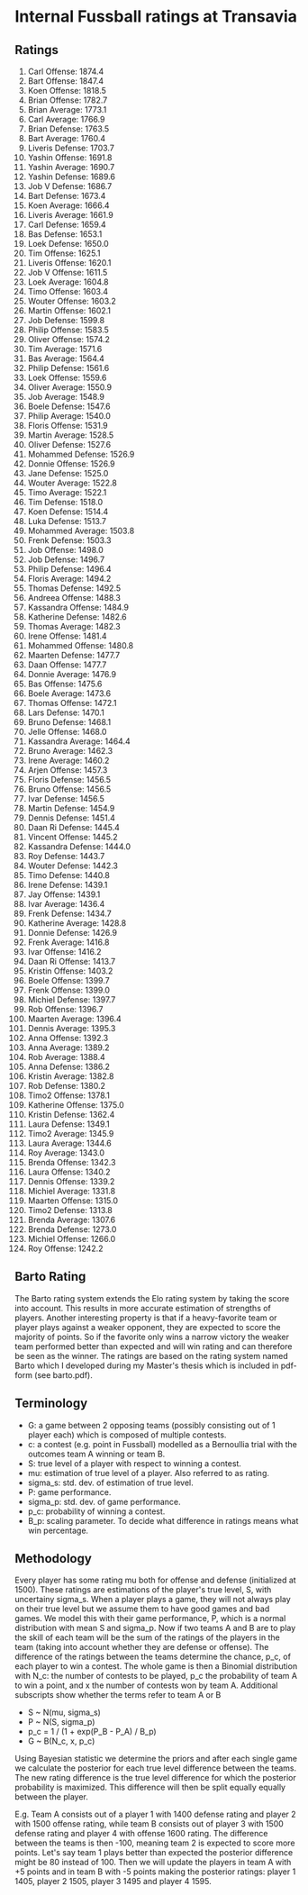 # Internal Fussball ratings at Transavia
## Ratings
1. Carl Offense: 1874.4 
2. Bart Offense: 1847.4 
3. Koen Offense: 1818.5 
4. Brian Offense: 1782.7 
5. Brian Average: 1773.1 
6. Carl Average: 1766.9 
7. Brian Defense: 1763.5 
8. Bart Average: 1760.4 
9. Liveris Defense: 1703.7 
10. Yashin Offense: 1691.8 
11. Yashin Average: 1690.7 
12. Yashin Defense: 1689.6 
13. Job V Defense: 1686.7 
14. Bart Defense: 1673.4 
15. Koen Average: 1666.4 
16. Liveris Average: 1661.9 
17. Carl Defense: 1659.4 
18. Bas Defense: 1653.1 
19. Loek Defense: 1650.0 
20. Tim Offense: 1625.1 
21. Liveris Offense: 1620.1 
22. Job V Offense: 1611.5 
23. Loek Average: 1604.8 
24. Timo Offense: 1603.4 
25. Wouter Offense: 1603.2 
26. Martin Offense: 1602.1 
27. Job Defense: 1599.8 
28. Philip Offense: 1583.5 
29. Oliver Offense: 1574.2 
30. Tim Average: 1571.6 
31. Bas Average: 1564.4 
32. Philip  Defense: 1561.6 
33. Loek Offense: 1559.6 
34. Oliver Average: 1550.9 
35. Job Average: 1548.9 
36. Boele Defense: 1547.6 
37. Philip Average: 1540.0 
38. Floris Offense: 1531.9 
39. Martin Average: 1528.5 
40. Oliver Defense: 1527.6 
41. Mohammed Defense: 1526.9 
42. Donnie Offense: 1526.9 
43. Jane Defense: 1525.0 
44. Wouter Average: 1522.8 
45. Timo Average: 1522.1 
46. Tim Defense: 1518.0 
47. Koen Defense: 1514.4 
48. Luka Defense: 1513.7 
49. Mohammed Average: 1503.8 
50. Frenk  Defense: 1503.3 
51. Job Offense: 1498.0 
52. Job  Defense: 1496.7 
53. Philip Defense: 1496.4 
54. Floris Average: 1494.2 
55. Thomas Defense: 1492.5 
56. Andreea Offense: 1488.3 
57. Kassandra Offense: 1484.9 
58. Katherine Defense: 1482.6 
59. Thomas Average: 1482.3 
60. Irene Offense: 1481.4 
61. Mohammed Offense: 1480.8 
62. Maarten Defense: 1477.7 
63. Daan Offense: 1477.7 
64. Donnie Average: 1476.9 
65. Bas Offense: 1475.6 
66. Boele Average: 1473.6 
67. Thomas Offense: 1472.1 
68. Lars Defense: 1470.1 
69. Bruno Defense: 1468.1 
70. Jelle Offense: 1468.0 
71. Kassandra Average: 1464.4 
72. Bruno Average: 1462.3 
73. Irene Average: 1460.2 
74. Arjen Offense: 1457.3 
75. Floris Defense: 1456.5 
76. Bruno Offense: 1456.5 
77. Ivar Defense: 1456.5 
78. Martin Defense: 1454.9 
79. Dennis Defense: 1451.4 
80. Daan Ri Defense: 1445.4 
81. Vincent Offense: 1445.2 
82. Kassandra Defense: 1444.0 
83. Roy Defense: 1443.7 
84. Wouter Defense: 1442.3 
85. Timo Defense: 1440.8 
86. Irene Defense: 1439.1 
87. Jay Offense: 1439.1 
88. Ivar Average: 1436.4 
89. Frenk Defense: 1434.7 
90. Katherine Average: 1428.8 
91. Donnie Defense: 1426.9 
92. Frenk Average: 1416.8 
93. Ivar Offense: 1416.2 
94. Daan Ri Offense: 1413.7 
95. Kristin Offense: 1403.2 
96. Boele Offense: 1399.7 
97. Frenk Offense: 1399.0 
98. Michiel Defense: 1397.7 
99. Rob Offense: 1396.7 
100. Maarten Average: 1396.4 
101. Dennis Average: 1395.3 
102. Anna Offense: 1392.3 
103. Anna Average: 1389.2 
104. Rob Average: 1388.4 
105. Anna Defense: 1386.2 
106. Kristin Average: 1382.8 
107. Rob Defense: 1380.2 
108. Timo2 Offense: 1378.1 
109. Katherine Offense: 1375.0 
110. Kristin Defense: 1362.4 
111. Laura Defense: 1349.1 
112. Timo2 Average: 1345.9 
113. Laura Average: 1344.6 
114. Roy Average: 1343.0 
115. Brenda Offense: 1342.3 
116. Laura Offense: 1340.2 
117. Dennis Offense: 1339.2 
118. Michiel Average: 1331.8 
119. Maarten Offense: 1315.0 
120. Timo2 Defense: 1313.8 
121. Brenda Average: 1307.6 
122. Brenda Defense: 1273.0 
123. Michiel Offense: 1266.0 
124. Roy Offense: 1242.2 

## Barto Rating
The Barto rating system extends the Elo rating system by taking the score into account. This results in more accurate estimation of strengths of players. Another interesting property is that if a heavy-favorite team or player plays against a weaker opponent, they are expected to score the majority of points. So if the favorite only wins a narrow victory the weaker team performed better than expected and will win rating and can therefore be seen as the winner. The ratings are based on the rating system named Barto which I developed during my Master's thesis which is included in pdf-form (see barto.pdf).
## Terminology
- G: a game between 2 opposing teams (possibly consisting out of 1 player each) which is composed of multiple contests.
- c: a contest (e.g. point in Fussball) modelled as a Bernoullia trial with the outcomes team A winning or team B.
- S: true level of a player with respect to winning a contest.
- mu: estimation of true level of a player. Also referred to as rating.
- sigma_s: std. dev. of estimation of true level.
- P: game performance.
- sigma_p: std. dev. of game performance.
- p_c: probability of winning a contest.
- B_p: scaling parameter. To decide what difference in ratings means what win percentage.
## Methodology
Every player has some rating mu both for offense and defense (initialized at 1500). These ratings are estimations of the player's true level, S, with uncertainy sigma_s. When a player plays a game, they will not always play on their true level but we assume them to have good games and bad games. We model this with their game performance, P, which is a normal distribution with mean S and sigma_p. Now if two teams A and B are to play the skill of each team will be the sum of the ratings of the players in the team (taking into account whether they are defense or offense). The difference of the ratings between the teams determine the chance, p_c, of each player to win a contest. The whole game is then a Binomial distribution with N_c: the number of contests to be played, p_c the probability of team A to win a point, and x the number of contests won by team A. Additional subscripts show whether the terms refer to team A or B
- S ~ N(mu, sigma_s)
- P ~ N(S, sigma_p)
- p_c = 1 / (1 + exp(P_B - P_A) / B_p)
- G ~ B(N_c, x, p_c)

Using Bayesian statistic we determine the priors and after each single game we calculate the posterior for each true level difference between the teams. The new rating difference is the true level difference for which the posterior probability is maximized. This difference will then be split equally equally between the player. 

E.g. Team A consists out of a player 1 with 1400 defense rating and player 2 with 1500 offense rating, while team B consists out of player 3 with 1500 defense rating and player 4 with offense 1600 rating. The difference between the teams is then -100, meaning team 2 is expected to score more points. Let's say team 1 plays better than expected the posterior difference might be 80 instead of 100. Then we will update the players in team A with +5 points and in team B with -5 points making the posterior ratings: player 1 1405, player 2 1505, player 3 1495 and player 4 1595.